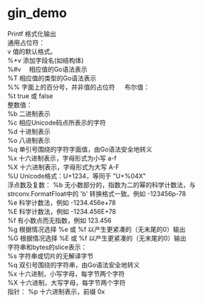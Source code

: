 # gin_demo
 
Printf 格式化输出  
通用占位符：  
v     值的默认格式。  
%+v   添加字段名(如结构体)  
%#v　 相应值的Go语法表示   
%T    相应值的类型的Go语法表示   
%%    字面上的百分号，并非值的占位符  　
布尔值：    
%t   true 或 false   
整数值：    
%b     二进制表示    
%c     相应Unicode码点所表示的字符     
%d     十进制表示     
%o     八进制表示    
%q     单引号围绕的字符字面值，由Go语法安全地转义   
%x     十六进制表示，字母形式为小写 a-f   
%X     十六进制表示，字母形式为大写 A-F   
%U     Unicode格式：U+1234，等同于 "U+%04X"    
浮点数及复数： 
%b     无小数部分的，指数为二的幂的科学计数法，与 strconv.FormatFloat中的 'b' 转换格式一致。例如 -123456p-78     
%e     科学计数法，例如 -1234.456e+78   
%E     科学计数法，例如 -1234.456E+78   
%f     有小数点而无指数，例如 123.456  
%g     根据情况选择 %e 或 %f 以产生更紧凑的（无末尾的0）输出  
%G     根据情况选择 %E 或 %f 以产生更紧凑的（无末尾的0）输出  
字符串和bytes的slice表示：  
%s     字符串或切片的无解译字节     
%q     双引号围绕的字符串，由Go语法安全地转义     
%x     十六进制，小写字母，每字节两个字符    
%X     十六进制，大写字母，每字节两个字符    
指针： 
%p     十六进制表示，前缀 0x 
